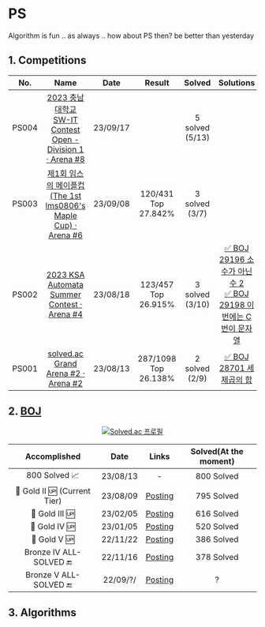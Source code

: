 # PS
Algorithm is fun .. as always .. how about PS then? be better than yesterday

## 1. Competitions
<div align="center", class="contest">

| No. | Name | Date | Result | Solved | Solutions |
| :--------: | :-----------: | :-----------: | :-----------: | :-----------: | :-----------: |
| PS004 | [2023 충남대학교 SW-IT Contest Open - Division 1 · Arena #8](https://www.acmicpc.net/contest/view/1120) | 23/09/17 | | 5 solved<br>(5/13)| |
| PS003 | [제1회 임스의 메이플컵 (The 1st lms0806's Maple Cup) · Arena #6](https://www.acmicpc.net/contest/view/1088) | 23/09/08 | 120/431<br>Top 27.842% | 3 solved<br>(3/7) | |
| PS002 | [2023 KSA Automata Summer Contest · Arena #4](https://www.acmicpc.net/contest/view/1086)  | 23/08/18 | 123/457<br>Top 26.915% | 3 solved<br>(3/10) | [✅ BOJ 29196 소수가 아닌 수 2](https://sh-avid-learner.tistory.com/275) <br> [✅ BOJ 29198 이번에는 C번이 문자열](https://sh-avid-learner.tistory.com/211)|
| PS001 | [solved.ac Grand Arena #2 · Arena #2](https://www.acmicpc.net/contest/view/1077) | 23/08/13 | 287/1098<br>Top 26.138% | 2 solved<br>(2/9) | [✅ BOJ 28701 세제곱의 합](https://sh-avid-learner.tistory.com/236)|

</div>

## 2. [BOJ](https://www.acmicpc.net/)

<div align="center">

[![Solved.ac
프로필](http://mazassumnida.wtf/api/v2/generate_badge?boj=harry0558)](https://solved.ac/harry0558)

</div>

<div align="center", class="boj">

| Accomplished | Date | Links | Solved(At the moment) |
| :--------: | :-----------: | :-----------: | :-----------: |
| 800 Solved 📈 | 23/08/13 | - | 800 Solved |
| 🥇 Gold II 🆙 (Current Tier) | 23/08/09  | [Posting](https://blog.naver.com/harry0558/223181417972) | 795 Solved |
| 🥇 Gold III 🆙 | 23/02/05 | [Posting](https://blog.naver.com/harry0558/223006274400) | 616 Solved |
| 🥇 Gold IV 🆙 | 23/01/05 | [Posting](https://blog.naver.com/harry0558/222977211082) | 520 Solved |
| 🥇 Gold V 🆙 | 22/11/22 | [Posting](https://blog.naver.com/harry0558/222935569578) | 386 Solved |
| Bronze IV ALL-SOLVED 🔚 | 22/11/16 | [Posting](https://blog.naver.com/harry0558/222932053826) | 378 Solved |
| Bronze V ALL-SOLVED 🔚 | 22/09/?/ | [Posting](https://blog.naver.com/harry0558/222917719130) | ? |


</div>

## 3. Algorithms


